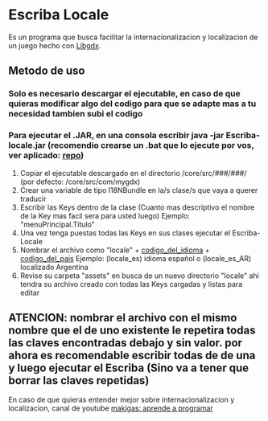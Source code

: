 # Escriba Locale

Es un programa que busca facilitar la internacionalizacion y localizacion de un juego hecho con [Libgdx](https://libgdx.com/).

## Metodo de uso
### Solo es necesario descargar el ejecutable, en caso de que quieras modificar algo del codigo para que se adapte mas a tu necesidad tambien subi el codigo
### Para ejecutar el .JAR, en una consola escribir java -jar Escriba-locale.jar (recomendio crearse un .bat que lo ejecute por vos, ver aplicado: [repo](https://github.com/Momosan09/Herreria_Enana/blob/main/comandos/ejecutar-Escriba.bat))

  1. Copiar el ejecutable descargado en el directorio /core/src/###/###/   (por defecto: /core/src/com/mygdx)
  2. Crear una variable de tipo I18NBundle en la/s clase/s que vaya a querer traducir
  3. Escribir las Keys dentro de la clase (Cuanto mas descriptivo el nombre de la Key mas facil sera para usted luego) Ejemplo: "menuPrincipal.Titulo"
  4. Una vez tenga puestas todas las Keys en sus clases ejecutar el Escriba-Locale
  5. Nombrar el archivo como "locale" + [codigo_del_idioma](https://en.wikipedia.org/wiki/List_of_ISO_639-1_codes) + [codigo_del_pais](https://en.wikipedia.org/wiki/ISO_3166-1)  Ejemplo: (locale_es) idioma español  o (locale_es_AR) localizado Argentina   
  6. Revise su carpeta "assets" en busca de un nuevo directorio "locale" ahi tendra su archivo creado con todas las Keys cargadas y listas para editar

## ATENCION: nombrar el archivo con el mismo nombre que el de uno existente le repetira todas las claves encontradas debajo y sin valor. por ahora es recomendable escribir todas de de una y luego ejecutar el Escriba (Sino va a tener que borrar las claves repetidas)

En caso de que quieras entender mejor sobre internacionalizacion y localizacion, canal de youtube [makigas: aprende a programar](https://www.youtube.com/watch?v=l5JxhDhjNRY)
